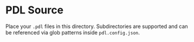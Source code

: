 # PDL Source

Place your `.pdl` files in this directory. Subdirectories are supported and can be referenced via glob patterns inside `pdl.config.json`.
